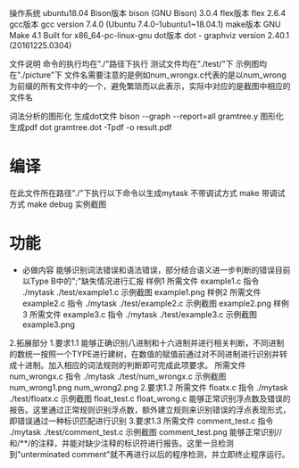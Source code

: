操作系统 ubuntu18.04
Bison版本 bison (GNU Bison) 3.0.4
flex版本 flex 2.6.4
gcc版本 gcc version 7.4.0 (Ubuntu 7.4.0-1ubuntu1~18.04.1)
make版本 GNU Make 4.1 Built for x86_64-pc-linux-gnu
dot版本 dot - graphviz version 2.40.1 (20161225.0304)

文件说明
命令的执行均在"./"路径下执行
测试文件均在"./test/"下
示例图均在"./picture"下
文件名需要注意的是例如num_wrongx.c代表的是以num_wrong为前缀的所有文件中的一个，避免繁琐而以此表示，实际中对应的是截图中相应的文件名


词法分析的图形化
生成dot文件 
bison --graph --report=all gramtree.y
图形化生成pdf
dot gramtree.dot -Tpdf -o result.pdf

# 编译
在此文件所在路径"./"下执行以下命令以生成mytask
不带调试方式 make
带调试方式 make debug
实例截图

# 功能
- 必做内容
能够识别词法错误和语法错误，部分结合语义进一步判断的错误目前以Type B中的";"缺失情况进行汇报
样例1
所需文件 example1.c
指令 ./mytask ./test/example1.c
示例截图 example1.png
样例2
所需文件 example2.c
指令 ./mytask ./test/example2.c
示例截图 example2.png
样例3
所需文件 example3.c
指令 ./mytask ./test/example3.c
示例截图 example3.png

2.拓展部分
1.要求1.1
能够正确识别八进制和十六进制并进行相关判断，不同进制的数统一按照一个TYPE进行建树，在数值的赋值前通过对不同进制进行识别并转成十进制。加入相应的词法规则的判断即可完成此项要求。
所需文件 num_wrongx.c
指令 ./mytask ./test/num_wrongx.c
示例截图 num_wrong1.png num_wrong2.png
2.要求1.2
所需文件 floatx.c
指令 ./mytask ./test/floatx.c
示例截图 float_test.c float_wrong.c
能够正常识别浮点数及错误的报告。这里通过正常规则识别浮点数，额外建立规则来识别错误的浮点表现形式，即错误通过一种标识匹配进行识别
3.要求1.3
所需文件 comment_test.c
指令 ./mytask ./test/comment_test.c
示例截图 comment_test.png
能够正常识别//和/**/的注释，并能对缺少注释的标识符进行报告。这里一旦检测到"unterminated comment"就不再进行以后的程序检测，并立即终止程序运行。




